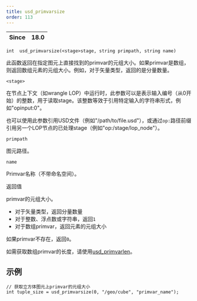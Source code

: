 ```yaml
---
title: usd_primvarsize
order: 113
---
```

| Since | 18.0 |
| --- | --- |

`int  usd_primvarsize(<stage>stage, string primpath, string name)`

此函数返回在指定图元上直接找到的primvar的元组大小。如果primvar是数组，则返回数组元素的元组大小。例如，对于矢量类型，返回的是分量数量。

`<stage>`

在节点上下文（如wrangle LOP）中运行时，此参数可以是表示输入编号（从0开始）的整数，用于读取stage。该整数等效于引用特定输入的字符串形式，例如"opinput:0"。

也可以使用此参数引用USD文件（例如"/path/to/file.usd"），或通过`op:`路径前缀引用另一个LOP节点的已处理stage（例如"op:/stage/lop_node"）。

`primpath`

图元路径。

`name`

Primvar名称（不带命名空间）。

返回值

primvar的元组大小。

- 对于矢量类型，返回分量数量
- 对于整数、浮点数或字符串，返回`1`
- 对于数组primvar，返回元素的元组大小

如果primvar不存在，返回`0`。

如需获取数组primvar的长度，请使用[usd_primvarlen](./usd_primvarlen "返回USD图元上数组primvar的长度")。

## 示例

```vex
// 获取立方体图元上primvar的元组大小
int tuple_size = usd_primvarsize(0, "/geo/cube", "primvar_name");

```
